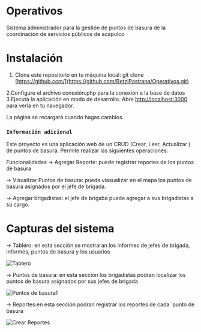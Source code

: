 # Operativos
Sistema administrador para la gestión de puntos de basura de la coordinación de servicios públicos de acapulco 

# Instalación

1. Clona este repositorio en tu máquina local:
   git clone [https://github.com/](https://github.com/BetziPastrana/Operativos.git)

2.Configure el archivo conexión.php para la conexión a la base de datos
3.Ejecuta la aplicación en modo de desarrollo.
Abre [http://localhost:3000](http://localhost:3000) para verla en tu navegador.

La página se recargará cuando hagas cambios.

### `Información adicional`
Este proyecto es una aplicación web de un CRUD (Crear, Leer, Actualizar ) de puntos de basura. Permite realizar las siguientes operaciones:

Funcionalidades
  -> Agregar Reporte: puede registrar reportes de los puntos de basura

  ->  Visualizar Puntos de basura: puede viasualizar en el mapa los puntos de basura asignados por el jefe de brigada.

  -> Agregar brigadistas: el jefe de brigaba puede agregar a sus brigadistas a su cargo.

# Capturas del sistema
 -> Tablero: en esta sección se mostraran los informes de jefes de brigada, informes, puntos de basura y los usuarios
 
 ![Tablero](https://github.com/BetziPastrana/Operativos/assets/147457209/250534d5-0ce5-4018-9afd-0687534cefa3)

 -> Puntos de basura: en esta sección los brigadistas podran localizar los puntos de basura asignados por sus jefes de brigada

![Puntos de basura1](https://github.com/BetziPastrana/Operativos/assets/147457209/3e767f30-a611-46dd-bc2e-ef31d654d7fc)

 -> Reportes:en esta sección podran registrar los reportes de cada ´punto de basura
 
![Crear Reportes](https://github.com/BetziPastrana/Operativos/assets/147457209/9c2e9c4c-3aad-464a-b467-e44fc5fd56da)

